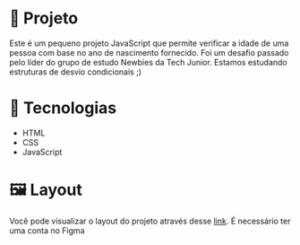 # :pushpin: Projeto
Este é um pequeno projeto JavaScript que permite verificar a idade de uma pessoa com base no ano de nascimento fornecido.
Foi um desafio passado pelo líder do grupo de estudo Newbies da Tech Junior. Estamos estudando estruturas de desvio condicionais ;)
# :rocket: Tecnologias
* HTML
* CSS
* JavaScript
# :framed_picture: Layout
Você pode visualizar o layout do projeto através desse [link](https://www.figma.com/file/utz1qKslLg8HwWAzB4pSao/Verificador-de-idade-(Newbies%232)?type=design&node-id=0%3A1&mode=design&t=lkvy8mBKfH4JDEQk-1). É necessário ter uma conta no Figma


